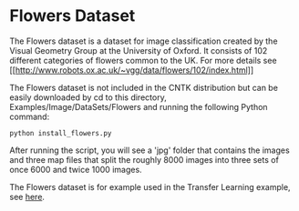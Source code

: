 # Flowers Dataset

The Flowers dataset is a dataset for image classification created by the Visual Geometry Group at the University of Oxford. It consists of 102 different categories of flowers common to the UK. For more details see [[http://www.robots.ox.ac.uk/~vgg/data/flowers/102/index.html]]

The Flowers dataset is not included in the CNTK distribution but can be easily
downloaded by cd to this directory, Examples/Image/DataSets/Flowers and running the following Python command:

`python install_flowers.py`

After running the script, you will see a 'jpg' folder that contains the images and three map files that split the roughly 8000 images into three sets of once 6000 and twice 1000 images.

The Flowers dataset is for example used in the Transfer Learning example, see [here](https://docs.microsoft.com/en-us/cognitive-toolkit/Build-your-own-image-classifier-using-Transfer-Learning).
